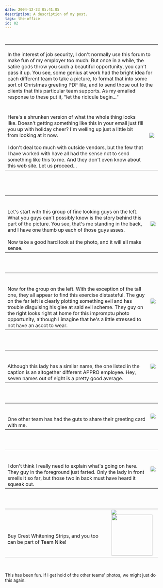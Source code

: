 ```yaml
---
date: 2004-12-23 05:41:05
description: A description of my post.
tags: the-office
id: 82
---
```

<table><br />
<tr><td align="left" colspan="2"><br />
In the interest of job security, I don't normally use this forum to make fun of my employer too much.  But once in a while, the satire gods throw you such a beautiful opportunity, you can't pass it up.  You see, some genius at work had the bright idea for each different team to take a picture, to format that into some sort of Christmas greeting PDF file, and to send those out to the clients that this particular team supports.  As my emailed response to these put it, "let the ridicule begin..."</td></tr><tr><td valign = "center" class="caption"><br />
<br />
Here's a shrunken version of what the whole thing looks like.  Doesn't getting something like this in your email just fill you up with holiday cheer?  I'm welling up just a little bit from looking at it now.<br />
<br />
I don't deal too much with outside vendors, but the few that I have worked with have all had the sense not to send something like this to me.  And they don't even know about this web site.  Let us proceed...</td><td><img src="/img/xmasredicule/gladwholething.jpg"/></td></tr></table><br />

<!--more--><br /><br /><table><tr><td valign = "center" class="caption"><br />
<br />
Let's start with this group of fine looking guys on the left.  What you guys can't possibly know is the story behind this part of the picture.  You see, that's me standing in the back, and I have one thumb up each of those guys asses.<br />
<br />
Now take a good hard look at the photo, and it will all make sense.</td><td><img src="/img/xmasredicule/gladbenthumb.jpg"/></td></tr></table><br />
<br />
<table><tr><td valign = "center" class="caption"><br />
<br />
Now for the group on the left.  With the exception of the tall one, they all appear to find this exercise distasteful.  The guy on the far left is clearly plotting something evil and has trouble disguising his glee at said evil scheme.  They guy on the right looks right at home for this impromptu photo opportunity, although I imagine that he's a little stressed to not have an ascot to wear.</td><td><img src="/img/xmasredicule/gladrightpeople.jpg"/></td></tr></table><br />
<br />
<table><tr><td valign = "center" class="caption"><br />
<br />
Although this lady has a similar name, the one listed in the caption is an altogether different APPRO employee.  Hey, seven names out of eight is a pretty good average.</td><td><img src="/img/xmasredicule/gladrichard.jpg"/></td></tr></table><br />
<br />
<table><tr><td valign = "center" class="caption"><br />
<br />
One other team has had the guts to share their greeting card with me.</td><td><img src="/img/xmasredicule/nike.jpg"/></td></tr></table><br />
<br />
<table><tr><td valign = "center" class="caption"><br />
<br />
I don't think I really need to explain what's going on here.  They guy in the foreground just farted.  Only the lady in front smells it so far, but those two in back must have heard it squeak out.</td><td><img src="/img/xmasredicule/nikefart.jpg"/></td></tr></table><br />
<br />
<table><tr><td valign = "center" class="caption"><br />
<br />
Buy Crest Whitening Strips, and you too can be part of Team Nike!</td><td><img src="/img/xmasredicule/niketeeth.jpg"/><img src="/img/spacer.gif" width="135px"/></td></tr></table><br />
<br />
This has been fun.  If I get hold of the other teams' photos, we might just do this again.
